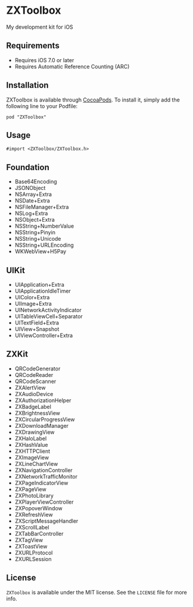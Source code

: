 # ZXToolbox
My development kit for iOS

## Requirements

* Requires iOS 7.0 or later
* Requires Automatic Reference Counting (ARC)

## Installation

ZXToolbox is available through [CocoaPods](https://cocoapods.org/pods/ZXToolbox). To install it, simply add the following line to your Podfile:

```
pod "ZXToolbox"
```

## Usage

```
#import <ZXToolbox/ZXToolbox.h>
```

## Foundation

* Base64Encoding
* JSONObject
* NSArray+Extra
* NSDate+Extra
* NSFileManager+Extra
* NSLog+Extra
* NSObject+Extra
* NSString+NumberValue
* NSString+Pinyin
* NSString+Unicode
* NSString+URLEncoding
* WKWebView+H5Pay

## UIKit

* UIApplication+Extra
* UIApplicationIdleTimer
* UIColor+Extra
* UIImage+Extra
* UINetworkActivityIndicator
* UITableViewCell+Separator
* UITextField+Extra
* UIView+Snapshot
* UIViewController+Extra

## ZXKit

* QRCodeGenerator
* QRCodeReader
* QRCodeScanner
* ZXAlertView
* ZXAudioDevice
* ZXAuthorizationHelper
* ZXBadgeLabel
* ZXBrightnessView
* ZXCircularProgressView
* ZXDownloadManager
* ZXDrawingView
* ZXHaloLabel
* ZXHashValue
* ZXHTTPClient
* ZXImageView
* ZXLineChartView
* ZXNavigationController
* ZXNetworkTrafficMonitor
* ZXPageIndicatorView
* ZXPageView
* ZXPhotoLibrary
* ZXPlayerViewController
* ZXPopoverWindow
* ZXRefreshView
* ZXScriptMessageHandler
* ZXScrollLabel
* ZXTabBarController
* ZXTagView
* ZXToastView
* ZXURLProtocol
* ZXURLSession

## License

`ZXToolbox` is available under the MIT license. See the `LICENSE` file for more info.
